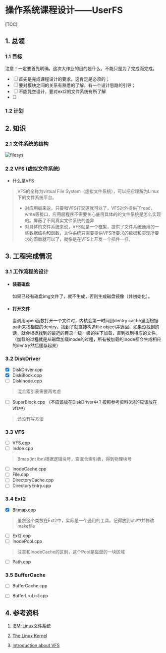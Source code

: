# 操作系统课程设计——UserFS

[TOC]

## 1. 总领

### 1.1 目标

注意！一定要首先明确，这次大作业的目的是什么，不能只是为了完成而完成。 

- [ ] 首先是完成课程设计的要求，这肯定是必须的；
- [ ] 要对模块之间的关系有熟悉的了解，有一个设计思路的引导；
- [ ] 不能凭空设计，要对ext2的文件系统有所了解
- [ ] 

### 1.2 计划



## 2. 知识

### 2.1 文件系统的结构

![filesys](https://www.ibm.com/developerworks/cn/linux/l-linux-filesystem/figure1.gif)

### 2.2 VFS (虚拟文件系统)

- 什么是VFS

>VFS的全称为virtual File System（虚拟文件系统），可以把它理解为Linux下的文件系统平台。
>
>- 对应用层来说，只要和VFS打交道就可以了，VFS对外提供了read，write等接口，应用层程序不需要关心底层具体的的文件系统是怎么实现的。屏蔽了不同真实文件系统的差异
>- 对具体的文件系统来说，VFS就是一个框架，提供了文件系统通用的一些数据结构和函数，文件系统只需要提供VFS所要求的数据和实现所要求的函数就可以了，就像是在VFS上开发一个插件一样。









## 3. 工程完成情况

### 3.1 工作流程的设计

- #### 装载磁盘

  如果已经有磁盘img文件了，就不生成，否则生成磁盘镜像（并初始化）。

- #### 打开文件

  当调用open函数打开一个文件时，内核会第一时间到dentry cache里面根据path来找相应的dentry，找到了就直接构造file object并返回，如果没找到的话，就会根据找到的最近的目录一级一级的往下加载，直到找到相应的文件。（加载的过程就是从磁盘加载inode的过程，所有被加载的inode都会生成相应的dentry然后缓存起来）

### 3.2 DiskDriver

- [x] DiskDriver.cpp
- [x] DiskBlock.cpp
- [ ] DiskInode.cpp
>混合索引表需要再考虑

- [ ] SuperBlock.cpp  （不应该放在DiskDriver中？按照参考资料3说的应该放在vfs中）
>还没有写方法

### 3.3 VFS
- [ ] VFS.cpp
- [ ] Indoe.cpp
> Bmap(int lbn)根据逻辑块号，查混合索引表，得到物理块号

- [ ] InodeCache.cpp
- [ ] File.cpp
- [ ] DirectoryCache.cpp
- [ ] DirectoryEntry.cpp

### 3.4 Ext2
- [x] Bitmap.cpp
>虽然这个类放在Ext2中，实际是一个通用的工具。记得放到util中并修改makefile

- [ ] Ext2.cpp
- [ ] InodePool.cpp

> 注意和InodeCache的区别，这个Pool是磁盘的一块区域

- [ ] Path.cpp 


### 3.5 BufferCache
- [ ] BufferCache.cpp

- [ ] BufferLruList.cpp


## 4. 参考资料
1. [IBM-Linux文件系统](https://www.ibm.com/developerworks/cn/linux/l-linux-filesystem/index.html)

2. [The Linux Kernel](http://www.tldp.org/LDP/tlk/tlk.html)

3. [Introduction about VFS](https://segmentfault.com/a/1190000008476809)

